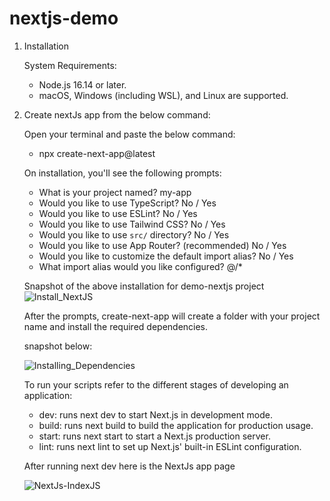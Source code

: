 # nextjs-demo

1) Installation

   System Requirements:
     - Node.js 16.14 or later.
     - macOS, Windows (including WSL), and Linux are supported.
       
2) Create nextJs app from the below command:

   Open your terminal and paste the below command:
      - npx create-next-app@latest
        
   On installation, you'll see the following prompts:
      - What is your project named? my-app
      - Would you like to use TypeScript? No / Yes
      - Would you like to use ESLint? No / Yes
      - Would you like to use Tailwind CSS? No / Yes
      - Would you like to use `src/` directory? No / Yes
      - Would you like to use App Router? (recommended) No / Yes
      - Would you like to customize the default import alias? No / Yes
      - What import alias would you like configured? @/*

   Snapshot of the above installation for demo-nextjs project
    ![Install_NextJS](https://github.com/srorupal/demo-nextjs/assets/13235981/9256692c-f843-444d-91aa-f208c3b4ba1f)

   After the prompts, create-next-app will create a folder with your project name and install the required dependencies.

   snapshot below:
   
   ![Installing_Dependencies](https://github.com/srorupal/demo-nextjs/assets/13235981/640728cb-11ad-4842-90ff-bb50ac5d2b3a)

   To run your scripts refer to the different stages of developing an application:

   - dev: runs next dev to start Next.js in development mode.
   - build: runs next build to build the application for production usage.
   - start: runs next start to start a Next.js production server.
   - lint: runs next lint to set up Next.js' built-in ESLint configuration.

   After running next dev here is the NextJs app page

   ![NextJs-IndexJS](https://github.com/srorupal/demo-nextjs/assets/13235981/d9316043-e879-46a3-b1fc-636be3af1066)

